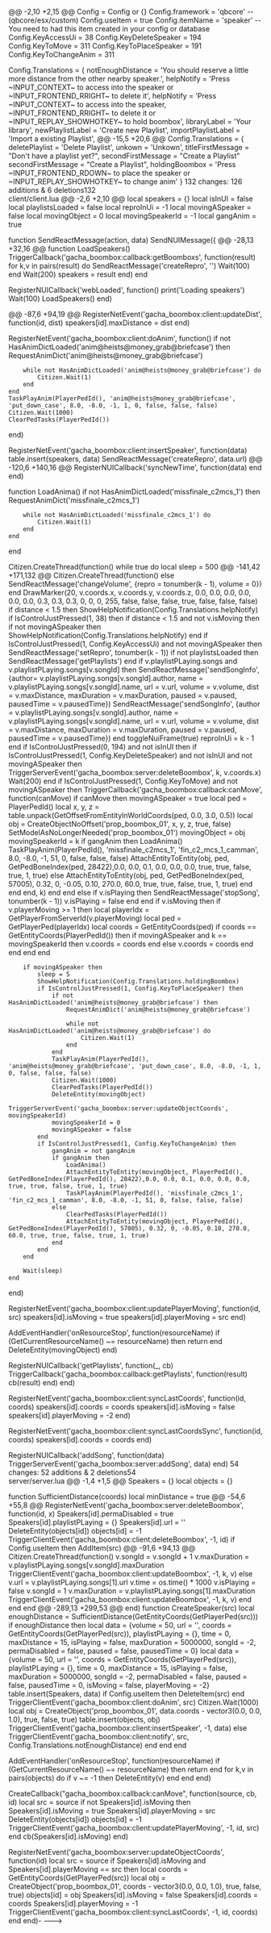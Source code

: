@@ -2,10 +2,15 @@ Config = Config or {}
Config.framework = 'qbcore' --(qbcore/esx/custom)
Config.useItem = true
Config.itemName = 'speaker' --You need to had this item created in your config or database
Config.KeyAccessUi = 38
Config.KeyDeleteSpeaker = 194
Config.KeyToMove = 311
Config.KeyToPlaceSpeaker = 191
Config.KeyToChangeAnim = 311

Config.Translations = {
    notEnoughDistance = 'You should reserve a little more distance from the other nearby speaker.',
    helpNotify = 'Press ~INPUT_CONTEXT~ to access into the speaker or ~INPUT_FRONTEND_RRIGHT~ to delete it',
    helpNotify = 'Press ~INPUT_CONTEXT~ to access into the speaker, ~INPUT_FRONTEND_RRIGHT~ to delete it or ~INPUT_REPLAY_SHOWHOTKEY~ to hold boombox',
    libraryLabel = 'Your library',
    newPlaylistLabel = 'Create new Playlist',
    importPlaylistLabel = 'Import a existing Playlist',
@@ -15,5 +20,6 @@ Config.Translations = {
    deletePlaylist = 'Delete Playlist',
    unkown = 'Unkown',
    titleFirstMessage = "Don't have a playlist yet?",
    secondFirstMessage = "Create a Playlist"
    secondFirstMessage = "Create a Playlist",
    holdingBoombox = 'Press ~INPUT_FRONTEND_RDOWN~ to place the speaker or ~INPUT_REPLAY_SHOWHOTKEY~ to change anim'
}
  132 changes: 126 additions & 6 deletions132  
client/client.lua
@@ -2,6 +2,10 @@ local speakers = {}
local isInUI = false
local playlistsLoaded = false
local reproInUi = -1
local movingASpeaker = false
local movingObject = 0
local movingSpeakerId = -1
local gangAnim = true

function SendReactMessage(action, data)
    SendNUIMessage({
@@ -28,13 +32,16 @@ function LoadSpeakers()
    TriggerCallback('gacha_boombox:callback:getBoomboxs', function(result)
        for k,v in pairs(result) do
            SendReactMessage('createRepro', '')
            Wait(100)
        end
        Wait(200)
        speakers = result
    end)
end

RegisterNUICallback('webLoaded', function()
    print('Loading speakers')
    Wait(100)
    LoadSpeakers()
end)

@@ -87,6 +94,19 @@ RegisterNetEvent('gacha_boombox:client:updateDist', function(id, dist)
    speakers[id].maxDistance = dist
end)

RegisterNetEvent('gacha_boombox:client:doAnim', function()
    if not HasAnimDictLoaded('anim@heists@money_grab@briefcase') then
        RequestAnimDict('anim@heists@money_grab@briefcase')

        while not HasAnimDictLoaded('anim@heists@money_grab@briefcase') do
            Citizen.Wait(1)
        end
    end
    TaskPlayAnim(PlayerPedId(), 'anim@heists@money_grab@briefcase', 'put_down_case', 8.0, -8.0, -1, 1, 0, false, false, false)
    Citizen.Wait(1000)
    ClearPedTasks(PlayerPedId())
end)

RegisterNetEvent('gacha_boombox:client:insertSpeaker', function(data)
    table.insert(speakers, data)
    SendReactMessage('createRepro', data.url)
@@ -120,6 +140,16 @@ RegisterNUICallback('syncNewTime', function(data)
    end
end)

function LoadAnima()
    if not HasAnimDictLoaded('missfinale_c2mcs_1') then
        RequestAnimDict('missfinale_c2mcs_1')

        while not HasAnimDictLoaded('missfinale_c2mcs_1') do
            Citizen.Wait(1)
        end
    end
end

Citizen.CreateThread(function()
    while true do
        local sleep = 500
@@ -141,42 +171,132 @@ Citizen.CreateThread(function()
                else
                    SendReactMessage('changeVolume', {repro = tonumber(k - 1), volume = 0})
                end
                DrawMarker(20, v.coords.x, v.coords.y, v.coords.z, 0.0, 0.0, 0.0, 0.0, 0.0, 0.0, 0.3, 0.3, 0.3, 0, 0, 0, 255, false, false, false, true, false, false, false)
                if distance < 1.5 then
                    ShowHelpNotification(Config.Translations.helpNotify)
                    if IsControlJustPressed(1, 38) then
                if distance < 1.5 and not v.isMoving then
                    if not movingASpeaker then
                        ShowHelpNotification(Config.Translations.helpNotify)
                    end
                    if IsControlJustPressed(1, Config.KeyAccessUi)  and not movingASpeaker then
                        SendReactMessage('setRepro', tonumber(k - 1))
                        if not playlistsLoaded then
                            SendReactMessage('getPlaylists')
                        end
                        if v.playlistPLaying.songs and v.playlistPLaying.songs[v.songId] then
                            SendReactMessage('sendSongInfo', {author= v.playlistPLaying.songs[v.songId].author, name = v.playlistPLaying.songs[v.songId].name, url = v.url, volume = v.volume, dist = v.maxDistance, maxDuration = v.maxDuration, paused = v.paused, pausedTime = v.pausedTime})
                            SendReactMessage('sendSongInfo', {author = v.playlistPLaying.songs[v.songId].author, name = v.playlistPLaying.songs[v.songId].name, url = v.url, volume = v.volume, dist = v.maxDistance, maxDuration = v.maxDuration, paused = v.paused, pausedTime = v.pausedTime})
                        end
                        toggleNuiFrame(true)
                        reproInUi = k - 1
                    end
                    if IsControlJustPressed(0, 194) and not isInUI then
                    if IsControlJustPressed(1, Config.KeyDeleteSpeaker) and not isInUI and not movingASpeaker then
                        TriggerServerEvent('gacha_boombox:server:deleteBoombox', k, v.coords.x)
                        Wait(200)
                    end
                    if IsControlJustPressed(1, Config.KeyToMove) and not movingASpeaker then
                        TriggerCallback('gacha_boombox:callback:canMove', function(canMove)
                            if canMove then
                                movingASpeaker = true
                                local ped = PlayerPedId()
                                local x, y, z = table.unpack(GetOffsetFromEntityInWorldCoords(ped, 0.0, 3.0, 0.5))
                                local obj = CreateObjectNoOffset('prop_boombox_01', x, y, z, true, false)
                                SetModelAsNoLongerNeeded('prop_boombox_01')
                                movingObject = obj
                                movingSpeakerId = k
                                if gangAnim then
                                    LoadAnima()
                                    TaskPlayAnim(PlayerPedId(), 'missfinale_c2mcs_1', 'fin_c2_mcs_1_camman', 8.0, -8.0, -1, 51, 0, false, false, false)
                                    AttachEntityToEntity(obj, ped, GetPedBoneIndex(ped, 28422),0.0, 0.0, 0.1, 0.0, 0.0, 0.0, true, true, false, true, 1, true)
                                else
                                    AttachEntityToEntity(obj, ped, GetPedBoneIndex(ped, 57005), 0.32, 0, -0.05, 0.10, 270.0, 60.0, true, true, false, true, 1, true)
                                end
                            end
                        end, k)
                    end
                end
            else
                if v.isPlaying then
                    SendReactMessage('stopSong', tonumber(k - 1))
                    v.isPlaying = false
                end
            end
            if v.isMoving then
                if v.playerMoving >= 1 then
                    local playerIdx = GetPlayerFromServerId(v.playerMoving)
                    local ped = GetPlayerPed(playerIdx)
                    local coords = GetEntityCoords(ped)
                    if coords == GetEntityCoords(PlayerPedId()) then
                        if movingASpeaker and k == movingSpeakerId then
                            v.coords = coords
                        end
                    else
                        v.coords = coords
                    end
                end
            end
        end

        if movingASpeaker then
            sleep = 5
            ShowHelpNotification(Config.Translations.holdingBoombox)
            if IsControlJustPressed(1, Config.KeyToPlaceSpeaker) then
                if not HasAnimDictLoaded('anim@heists@money_grab@briefcase') then
                    RequestAnimDict('anim@heists@money_grab@briefcase')

                    while not HasAnimDictLoaded('anim@heists@money_grab@briefcase') do
                        Citizen.Wait(1)
                    end
                end
                TaskPlayAnim(PlayerPedId(), 'anim@heists@money_grab@briefcase', 'put_down_case', 8.0, -8.0, -1, 1, 0, false, false, false)
                Citizen.Wait(1000)
                ClearPedTasks(PlayerPedId())
                DeleteEntity(movingObject)
                TriggerServerEvent('gacha_boombox:server:updateObjectCoords', movingSpeakerId)
                movingSpeakerId = 0
                movingASpeaker = false
            end
            if IsControlJustPressed(1, Config.KeyToChangeAnim) then
                gangAnim = not gangAnim
                if gangAnim then
                    LoadAnima()
                    AttachEntityToEntity(movingObject, PlayerPedId(), GetPedBoneIndex(PlayerPedId(), 28422),0.0, 0.0, 0.1, 0.0, 0.0, 0.0, true, true, false, true, 1, true)
                    TaskPlayAnim(PlayerPedId(), 'missfinale_c2mcs_1', 'fin_c2_mcs_1_camman', 8.0, -8.0, -1, 51, 0, false, false, false)
                else
                    ClearPedTasks(PlayerPedId())
                    AttachEntityToEntity(movingObject, PlayerPedId(), GetPedBoneIndex(PlayerPedId(), 57005), 0.32, 0, -0.05, 0.10, 270.0, 60.0, true, true, false, true, 1, true)
                end
            end
        end

        Wait(sleep)
    end
end)

RegisterNetEvent('gacha_boombox:client:updatePlayerMoving', function(id, src)
    speakers[id].isMoving = true
    speakers[id].playerMoving = src
end)

AddEventHandler('onResourceStop', function(resourceName)
    if (GetCurrentResourceName() ~= resourceName) then
        return
    end
    DeleteEntity(movingObject)
end)

RegisterNUICallback('getPlaylists', function(_, cb)
    TriggerCallback('gacha_boombox:callback:getPlaylists', function(result)
        cb(result)
    end)
end)

RegisterNetEvent('gacha_boombox:client:syncLastCoords', function(id, coords)
    speakers[id].coords = coords
    speakers[id].isMoving = false
    speakers[id].playerMoving = -2
end)

RegisterNetEvent('gacha_boombox:client:syncLastCoordsSync', function(id, coords)
    speakers[id].coords = coords
end)

RegisterNUICallback('addSong', function(data)
    TriggerServerEvent('gacha_boombox:server:addSong', data)
end)
  54 changes: 52 additions & 2 deletions54  
server/server.lua
@@ -1,4 +1,5 @@
Speakers = {}
local objects = {}

function SufficientDistance(coords)
    local minDistance = true
@@ -54,6 +55,8 @@ RegisterNetEvent('gacha_boombox:server:deleteBoombox', function(id, x)
        Speakers[id].permaDisabled = true
        Speakers[id].playlistPLaying = {}
        Speakers[id].url = ''
        DeleteEntity(objects[id])
        objects[id] = -1
        TriggerClientEvent('gacha_boombox:client:deleteBoombox', -1, id)
        if Config.useItem then
            AddItem(src)
@@ -91,6 +94,13 @@ Citizen.CreateThread(function()
                        v.songId = v.songId + 1
                        v.maxDuration = v.playlistPLaying.songs[v.songId].maxDuration
                        TriggerClientEvent('gacha_boombox:client:updateBoombox', -1, k, v)
                    else
                        v.url = v.playlistPLaying.songs[1].url
                        v.time = os.time() * 1000
                        v.isPlaying = false
                        v.songId = 1
                        v.maxDuration = v.playlistPLaying.songs[1].maxDuration
                        TriggerClientEvent('gacha_boombox:client:updateBoombox', -1, k, v)
                    end
                end
            end
@@ -289,13 +299,53 @@ end)
function CreateSpeaker(src)
    local enoughDistance = SufficientDistance(GetEntityCoords(GetPlayerPed(src)))
    if enoughDistance then
        local data = {volume = 50, url = '', coords = GetEntityCoords(GetPlayerPed(src)), playlistPLaying = {}, time = 0, maxDistance = 15, isPlaying = false, maxDuration = 5000000, songId = -2, permaDisabled = false, paused = false, pausedTime = 0}
        local data = {volume = 50, url = '', coords = GetEntityCoords(GetPlayerPed(src)), playlistPLaying = {}, time = 0, maxDistance = 15, isPlaying = false, maxDuration = 5000000, songId = -2, permaDisabled = false, paused = false, pausedTime = 0, isMoving = false, playerMoving = -2}
        table.insert(Speakers, data)
        if Config.useItem then
            DeleteItem(src)
        end
        TriggerClientEvent('gacha_boombox:client:doAnim', src)
        Citizen.Wait(1000)
        local obj = CreateObject('prop_boombox_01', data.coords - vector3(0.0, 0.0, 1.0), true, false, true)
        table.insert(objects, obj)
        TriggerClientEvent('gacha_boombox:client:insertSpeaker', -1, data)
    else
        TriggerClientEvent('gacha_boombox:client:notify', src, Config.Translations.notEnoughDistance)
    end
end
end

AddEventHandler('onResourceStop', function(resourceName)
    if (GetCurrentResourceName() ~= resourceName) then
        return
    end
    for k,v in pairs(objects) do
        if v ~= -1 then
            DeleteEntity(v)
        end
    end
end)

CreateCallback("gacha_boombox:callback:canMove", function(source, cb, id)
    local src = source
    if not Speakers[id].isMoving then
        Speakers[id].isMoving = true
        Speakers[id].playerMoving = src
        DeleteEntity(objects[id])
        objects[id] = -1
        TriggerClientEvent('gacha_boombox:client:updatePlayerMoving', -1, id, src)
    end
    cb(Speakers[id].isMoving)
end)

RegisterNetEvent('gacha_boombox:server:updateObjectCoords', function(id)
    local src = source
    if Speakers[id].isMoving and Speakers[id].playerMoving == src then
        local coords = GetEntityCoords(GetPlayerPed(src))
        local obj = CreateObject('prop_boombox_01', coords - vector3(0.0, 0.0, 1.0), true, false, true)
        objects[id] = obj
        Speakers[id].isMoving = false
        Speakers[id].coords = coords
        Speakers[id].playerMoving = -1
        TriggerClientEvent('gacha_boombox:client:syncLastCoords', -1, id, coords)
    end
end)- 
--->
